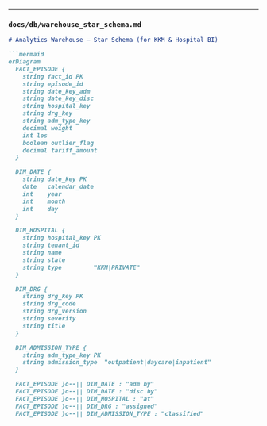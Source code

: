 
---

### `docs/db/warehouse_star_schema.md`
```markdown
# Analytics Warehouse – Star Schema (for KKM & Hospital BI)

```mermaid
erDiagram
  FACT_EPISODE {
    string fact_id PK
    string episode_id
    string date_key_adm
    string date_key_disc
    string hospital_key
    string drg_key
    string adm_type_key
    decimal weight
    int los
    boolean outlier_flag
    decimal tariff_amount
  }

  DIM_DATE {
    string date_key PK
    date   calendar_date
    int    year
    int    month
    int    day
  }

  DIM_HOSPITAL {
    string hospital_key PK
    string tenant_id
    string name
    string state
    string type         "KKM|PRIVATE"
  }

  DIM_DRG {
    string drg_key PK
    string drg_code
    string drg_version
    string severity
    string title
  }

  DIM_ADMISSION_TYPE {
    string adm_type_key PK
    string admission_type  "outpatient|daycare|inpatient"
  }

  FACT_EPISODE }o--|| DIM_DATE : "adm by"
  FACT_EPISODE }o--|| DIM_DATE : "disc by"
  FACT_EPISODE }o--|| DIM_HOSPITAL : "at"
  FACT_EPISODE }o--|| DIM_DRG : "assigned"
  FACT_EPISODE }o--|| DIM_ADMISSION_TYPE : "classified"
